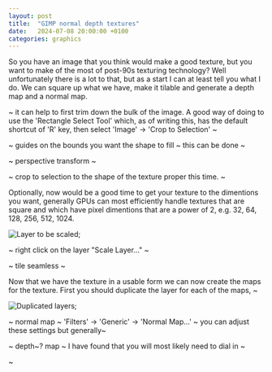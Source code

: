 ```yaml
---
layout: post
title:  "GIMP normal depth textures"
date:   2024-07-08 20:00:00 +0100
categories: graphics
---
```

So you have an image that you think would make a good texture, but you want to make of the most of post-90s texturing technology? Well unfortunately there is a lot to that, but as a start I can at least tell you what I do. We can square up what we have, make it tilable and generate a depth map and a normal map.

~ it can help to first trim down the bulk of the image. A good way of doing to use the 'Rectangle Select Tool' which, as of writing this, has the default shortcut of 'R' key, then select 'Image' -> 'Crop to Selection' ~

~ guides on the bounds you want the shape to fill ~ this can be done ~

~ perspective transform ~

~ crop to selection to the shape of the texture proper this time. ~

Optionally, now would be a good time to get your texture to the dimentions you want, generally GPUs can most efficiently handle textures that are square and which have pixel dimentions that are a power of 2, e.g. 32, 64, 128, 256, 512, 1024.

![Layer to be scaled](/assets/images/~);

~ right click on the layer "Scale Layer..." ~

~ tile seamless ~

Now that we have the texture in a usable form we can now create the maps for the texture. First you should duplicate the layer for each of the maps, ~

![Duplicated layers](/assets/images/~);

~ normal map ~ 'Filters' -> 'Generic' -> 'Normal Map...' ~ you can adjust these settings but generally~

~ depth~? map ~ I have found that you will most likely need to dial in ~

~
